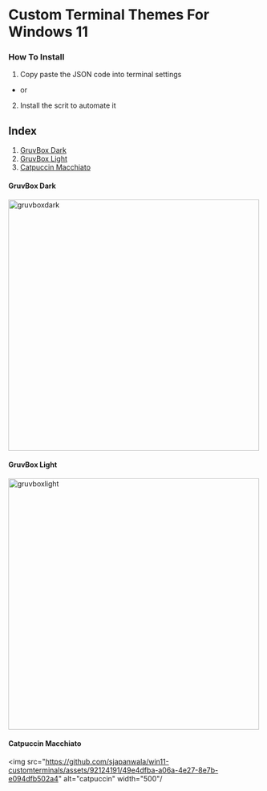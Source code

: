 # Custom Terminal Themes For Windows 11

### How To Install
1) Copy paste the JSON code into terminal settings
- or
2) Install the scrit to automate it

## Index
1. [GruvBox Dark](#gruvbox-dark)
2. [GruvBox Light](#gruvbox-light)
3. [Catpuccin Macchiato](#catpuccin-macchiato)



#### GruvBox Dark
<img src="https://github.com/sjapanwala/win11-customterminals/assets/92124191/eb396b4e-52be-4202-afaa-bdb7b900bcfa" alt="gruvboxdark" width="500"/>

#### GruvBox Light
<img src="https://github.com/sjapanwala/win11-customterminals/assets/92124191/0e1ffb05-1430-4233-bb19-0ddde4ed05ae" alt="gruvboxlight" width="500"/>

#### Catpuccin Macchiato
<img src="https://github.com/sjapanwala/win11-customterminals/assets/92124191/49e4dfba-a06a-4e27-8e7b-e094dfb502a4" alt="catpuccin" width="500"/
